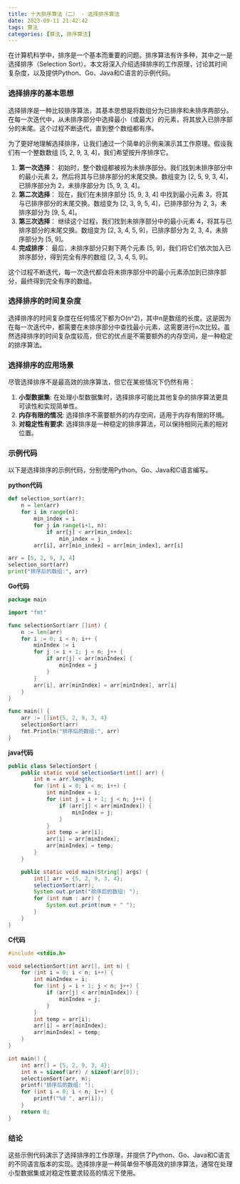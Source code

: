 ```yaml
---
title: 十大排序算法（二） - 选择排序算法
date: 2023-09-11 21:42:42
tags: 算法
categories: [算法, 排序算法]
---
```

在计算机科学中，排序是一个基本而重要的问题。排序算法有许多种，其中之一是选择排序（Selection Sort）。本文将深入介绍选择排序的工作原理，讨论其时间复杂度，以及提供Python、Go、Java和C语言的示例代码。
<!--more-->

### 选择排序的基本思想
选择排序是一种比较排序算法，其基本思想是将数组分为已排序和未排序两部分。在每一次迭代中，从未排序部分中选择最小（或最大）的元素，将其放入已排序部分的末尾。这个过程不断迭代，直到整个数组都有序。

为了更好地理解选择排序，让我们通过一个简单的示例来演示其工作原理。假设我们有一个整数数组 [5, 2, 9, 3, 4]，我们希望按升序排序它。

1. **第一次选择**： 初始时，整个数组都被视为未排序部分。我们找到未排序部分中的最小元素 2，然后将其与已排序部分的末尾交换。数组变为 [2, 5, 9, 3, 4]，已排序部分为 2，未排序部分为 [5, 9, 3, 4]。
2. **第二次选择**： 现在，我们在未排序部分 [5, 9, 3, 4] 中找到最小元素 3，将其与已排序部分的末尾交换。数组变为 [2, 3, 9, 5, 4]，已排序部分为 2, 3，未排序部分为 [9, 5, 4]。
3. **第三次选择**： 继续这个过程，我们找到未排序部分中的最小元素 4，将其与已排序部分的末尾交换。数组变为 [2, 3, 4, 5, 9]，已排序部分为 2, 3, 4，未排序部分为 [5, 9]。
4. **完成排序**： 最后，未排序部分只剩下两个元素 [5, 9]，我们将它们依次加入已排序部分，得到完全有序的数组 [2, 3, 4, 5, 9]。

这个过程不断迭代，每一次迭代都会将未排序部分中的最小元素添加到已排序部分，最终得到完全有序的数组。

### 选择排序的时间复杂度
选择排序的时间复杂度在任何情况下都为O(n^2)，其中n是数组的长度。这是因为在每一次迭代中，都需要在未排序部分中查找最小元素，这需要进行n次比较。虽然选择排序的时间复杂度较高，但它的优点是不需要额外的内存空间，是一种稳定的排序算法。

### 选择排序的应用场景
尽管选择排序不是最高效的排序算法，但它在某些情况下仍然有用：

1. **小型数据集**: 在处理小型数据集时，选择排序可能比其他复杂的排序算法更具可读性和实现简单性。
2. **内存有限的情况**: 选择排序不需要额外的内存空间，适用于内存有限的环境。
3. **对稳定性有要求**: 选择排序是一种稳定的排序算法，可以保持相同元素的相对位置。

### 示例代码
以下是选择排序的示例代码，分别使用Python、Go、Java和C语言编写。

**python代码**
```python
def selection_sort(arr):
    n = len(arr)
    for i in range(n):
        min_index = i
        for j in range(i+1, n):
            if arr[j] < arr[min_index]:
                min_index = j
        arr[i], arr[min_index] = arr[min_index], arr[i]

arr = [5, 2, 9, 3, 4]
selection_sort(arr)
print("排序后的数组:", arr)
```

**Go代码**
```Go
package main

import "fmt"

func selectionSort(arr []int) {
    n := len(arr)
    for i := 0; i < n; i++ {
        minIndex := i
        for j := i + 1; j < n; j++ {
            if arr[j] < arr[minIndex] {
                minIndex = j
            }
        }
        arr[i], arr[minIndex] = arr[minIndex], arr[i]
    }
}

func main() {
    arr := []int{5, 2, 9, 3, 4}
    selectionSort(arr)
    fmt.Println("排序后的数组:", arr)
}
```

**java代码**
```java
public class SelectionSort {
    public static void selectionSort(int[] arr) {
        int n = arr.length;
        for (int i = 0; i < n; i++) {
            int minIndex = i;
            for (int j = i + 1; j < n; j++) {
                if (arr[j] < arr[minIndex]) {
                    minIndex = j;
                }
            }
            int temp = arr[i];
            arr[i] = arr[minIndex];
            arr[minIndex] = temp;
        }
    }

    public static void main(String[] args) {
        int[] arr = {5, 2, 9, 3, 4};
        selectionSort(arr);
        System.out.print("排序后的数组: ");
        for (int num : arr) {
            System.out.print(num + " ");
        }
    }
}
```

**C代码**
```C
#include <stdio.h>

void selectionSort(int arr[], int n) {
    for (int i = 0; i < n; i++) {
        int minIndex = i;
        for (int j = i + 1; j < n; j++) {
            if (arr[j] < arr[minIndex]) {
                minIndex = j;
            }
        }
        int temp = arr[i];
        arr[i] = arr[minIndex];
        arr[minIndex] = temp;
    }
}

int main() {
    int arr[] = {5, 2, 9, 3, 4};
    int n = sizeof(arr) / sizeof(arr[0]);
    selectionSort(arr, n);
    printf("排序后的数组: ");
    for (int i = 0; i < n; i++) {
        printf("%d ", arr[i]);
    }
    return 0;
}
```

### 结论
这些示例代码演示了选择排序的工作原理，并提供了Python、Go、Java和C语言的不同语言版本的实现。选择排序是一种简单但不够高效的排序算法，通常在处理小型数据集或对稳定性要求较高的情况下使用。
